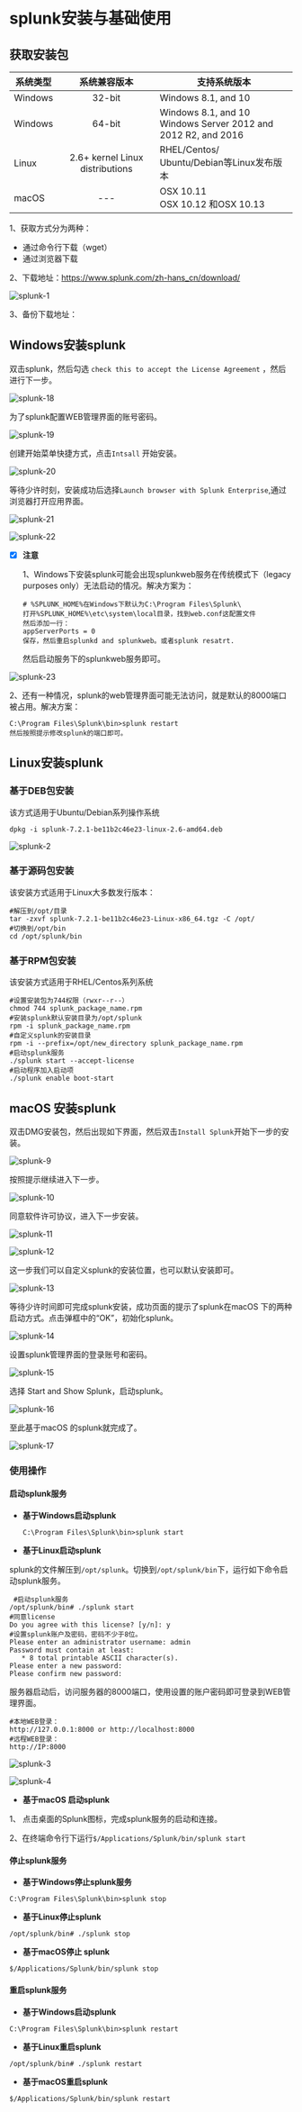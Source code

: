 # splunk安装与基础使用



## 获取安装包

| 系统类型 |          系统兼容版本           | 支持系统版本                                                 |
| -------- | :-----------------------------: | ------------------------------------------------------------ |
| Windows  |             32-bit              | Windows 8.1, and 10                                          |
| Windows  |             64-bit              | Windows 8.1, and 10 <br/> Windows Server 2012 and 2012 R2, and 2016 |
| Linux    | 2.6+ kernel Linux distributions | RHEL/Centos/<br/>Ubuntu/Debian等Linux发布版本                |
| macOS    |               ---               | OSX 10.11 <br/>OSX 10.12 和OSX 10.13                         |


1、获取方式分为两种：

- 通过命令行下载（wget）
- 通过浏览器下载

2、下载地址：https://www.splunk.com/zh-hans_cn/download/

![splunk-1](https://github.com/bloodzer0/Enterprise_Security_Build--Open_Source/raw/master/Infrastructure%20Security/Log%20Analysis/img/splunk-1.png)

3、备份下载地址：



## Windows安装splunk

双击splunk，然后勾选 `check this to accept the License Agreement` ，然后进行下一步。

![splunk-18](https://github.com/bloodzer0/Enterprise_Security_Build--Open_Source/tree/master/Infrastructure%20Security/Log%20Analysis/img/splunk-18.png)

为了splunk配置WEB管理界面的账号密码。

![splunk-19](https://github.com/bloodzer0/Enterprise_Security_Build--Open_Source/tree/master/Infrastructure%20Security/Log%20Analysis/img/splunk-19.png)

创建开始菜单快捷方式，点击`Intsall` 开始安装。

![splunk-20](https://github.com/bloodzer0/Enterprise_Security_Build--Open_Source/tree/master/Infrastructure%20Security/Log%20Analysis/img/splunk-20.png)

等待少许时刻，安装成功后选择`Launch browser with Splunk Enterprise`,通过浏览器打开应用界面。

![splunk-21](https://github.com/bloodzer0/Enterprise_Security_Build--Open_Source/tree/master/Infrastructure%20Security/Log%20Analysis/img/splunk-21.png)

![splunk-22](https://github.com/bloodzer0/Enterprise_Security_Build--Open_Source/tree/master/Infrastructure%20Security/Log%20Analysis/img/splunk-22.png)

- [x] **注意**

  1、Windows下安装splunk可能会出现splunkweb服务在传统模式下（legacy purposes only）无法启动的情况。解决方案为：

  ```shell
  # %SPLUNK_HOME%在Windows下默认为C:\Program Files\Splunk\
  打开%SPLUNK_HOME%\etc\system\local目录，找到web.conf这配置文件
  然后添加一行：
  appServerPorts = 0
  保存，然后重启splunkd and splunkweb。或者splunk resatrt.
  ```

  然后启动服务下的splunkweb服务即可。

![splunk-23](https://github.com/bloodzer0/Enterprise_Security_Build--Open_Source/tree/master/Infrastructure%20Security/Log%20Analysis/img/splunk-23.png)

  2、还有一种情况，splunk的web管理界面可能无法访问，就是默认的8000端口被占用。解决方案：

  ```shell
  C:\Program Files\Splunk\bin>splunk restart
  然后按照提示修改splunk的端口即可。
  ```


## Linux安装splunk

### 基于DEB包安装

该方式适用于Ubuntu/Debian系列操作系统

```shell
dpkg -i splunk-7.2.1-be11b2c46e23-linux-2.6-amd64.deb 
```

![splunk-2](https://github.com/bloodzer0/Enterprise_Security_Build--Open_Source/tree/master/Infrastructure%20Security/Log%20Analysis/img/splunk-2.png)



### 基于源码包安装

该安装方式适用于Linux大多数发行版本：

```shell
#解压到/opt/目录
tar -zxvf splunk-7.2.1-be11b2c46e23-Linux-x86_64.tgz -C /opt/
#切换到/opt/bin
cd /opt/splunk/bin
```

### 基于RPM包安装

该安装方式适用于RHEL/Centos系列系统

```shell
#设置安装包为744权限（rwxr--r--）
chmod 744 splunk_package_name.rpm
#安装splunk默认安装目录为/opt/splunk
rpm -i splunk_package_name.rpm
#自定义splunk的安装目录
rpm -i --prefix=/opt/new_directory splunk_package_name.rpm
#启动splunk服务
./splunk start --accept-license
#启动程序加入启动项
./splunk enable boot-start 
```

## macOS 安装splunk

  双击DMG安装包，然后出现如下界面，然后双击`Install Splunk`开始下一步的安装。

![splunk-9](https://github.com/bloodzer0/Enterprise_Security_Build--Open_Source/tree/master/Infrastructure%20Security/Log%20Analysis/img/splunk-9.png)

按照提示继续进入下一步。

![splunk-10](https://github.com/bloodzer0/Enterprise_Security_Build--Open_Source/tree/master/Infrastructure%20Security/Log%20Analysis/img/splunk-10.png)

同意软件许可协议，进入下一步安装。

![splunk-11](https://github.com/bloodzer0/Enterprise_Security_Build--Open_Source/tree/master/Infrastructure%20Security/Log%20Analysis/img/splunk-11.png)

![splunk-12](https://github.com/bloodzer0/Enterprise_Security_Build--Open_Source/tree/master/Infrastructure%20Security/Log%20Analysis/img/splunk-12.png)

这一步我们可以自定义splunk的安装位置，也可以默认安装即可。

![splunk-13](https://github.com/bloodzer0/Enterprise_Security_Build--Open_Source/tree/master/Infrastructure%20Security/Log%20Analysis/img/splunk-13.png)

等待少许时间即可完成splunk安装，成功页面的提示了splunk在macOS 下的两种启动方式。点击弹框中的“OK”，初始化splunk。

![splunk-14](https://github.com/bloodzer0/Enterprise_Security_Build--Open_Source/tree/master/Infrastructure%20Security/Log%20Analysis/img/splunk-14.png)

设置splunk管理界面的登录账号和密码。

![splunk-15](https://github.com/bloodzer0/Enterprise_Security_Build--Open_Source/tree/master/Infrastructure%20Security/Log%20Analysis/img/splunk-15.png)

选择 Start and Show Splunk，启动splunk。

![splunk-16](https://github.com/bloodzer0/Enterprise_Security_Build--Open_Source/tree/master/Infrastructure%20Security/Log%20Analysis/img/splunk-16.png)

至此基于macOS 的splunk就完成了。

![splunk-17](https://github.com/bloodzer0/Enterprise_Security_Build--Open_Source/tree/master/Infrastructure%20Security/Log%20Analysis/img/splunk-17.png)

### 使用操作

#### 启动splunk服务

- **基于Windows启动splunk**

  ```shell
  C:\Program Files\Splunk\bin>splunk start
  ```

- **基于Linux启动splunk**

splunk的文件解压到`/opt/splunk`。切换到`/opt/splunk/bin`下，运行如下命令启动splunk服务。

```shell
 #启动splunk服务
/opt/splunk/bin# ./splunk start 
#同意license
Do you agree with this license? [y/n]: y 
#设置splunk账户及密码，密码不少于8位。
Please enter an administrator username: admin	
Password must contain at least:
   * 8 total printable ASCII character(s).
Please enter a new password: 
Please confirm new password: 
```

服务器启动后，访问服务器的8000端口，使用设置的账户密码即可登录到WEB管理界面。

```shell
#本地WEB登录：
http://127.0.0.1:8000 or http://localhost:8000
#远程WEB登录：
http://IP:8000
```

![splunk-3](https://github.com/bloodzer0/Enterprise_Security_Build--Open_Source/tree/master/Infrastructure%20Security/Log%20Analysis/img/splunk-3.png)

![splunk-4](https://github.com/bloodzer0/Enterprise_Security_Build--Open_Source/tree/master/Infrastructure%20Security/Log%20Analysis/img/splunk-4.png)

- **基于macOS 启动splunk**

1、 点击桌面的Splunk图标，完成splunk服务的启动和连接。

2、在终端命令行下运行`$/Applications/Splunk/bin/splunk start`

#### 停止splunk服务

- **基于Windows停止splunk服务**

```shell
C:\Program Files\Splunk\bin>splunk stop
```

- **基于Linux停止splunk**

```shell
/opt/splunk/bin# ./splunk stop
```

- **基于macOS停止 splunk**

```shell
$/Applications/Splunk/bin/splunk stop
```



#### 重启splunk服务

- **基于Windows启动splunk**

```shell
C:\Program Files\Splunk\bin>splunk restart
```

- **基于Linux重启splunk**

```
/opt/splunk/bin# ./splunk restart
```

- **基于macOS重启splunk**

```
$/Applications/Splunk/bin/splunk restart
```

